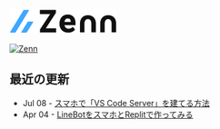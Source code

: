 ![](./logos/zenn.svg)

[![Zenn](https://img.shields.io/badge/Zenn-hrtk92-blue?style=flat-square&logo=zenn)](https://zenn.dev/hrtk92)

## 最近の更新
<!-- feed start -->
- Jul 08 - [スマホで「VS Code Server」を建てる方法](https://zenn.dev/hrtk92/articles/termux-vscode-server)
- Apr 04 - [LineBotをスマホとReplitで作ってみる](https://zenn.dev/hrtk92/articles/line-bot-on-replit)
<!-- feed end -->
